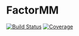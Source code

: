 # FactorMM

[![Build Status](https://github.com/tyleransom/FactorMM.jl/actions/workflows/CI.yml/badge.svg?branch=master)](https://github.com/tyleransom/FactorMM.jl/actions/workflows/CI.yml?query=branch%3Amaster)
[![Coverage](https://codecov.io/gh/tyleransom/FactorMM.jl/branch/master/graph/badge.svg)](https://codecov.io/gh/tyleransom/FactorMM.jl)
